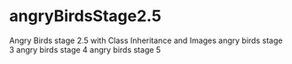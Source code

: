 # angryBirdsStage2.5
Angry Birds stage 2.5 with Class Inheritance and Images
angry birds stage 3
angry birds stage 4 
angry birds stage 5